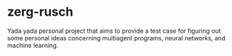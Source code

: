# zerg-rusch
Yada yada personal project that aims to provide a test case for figuring out some personal ideas concerning multiagent programs, neural networks, and machine learning.
